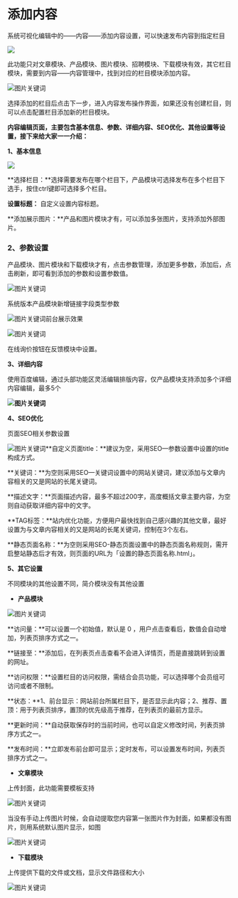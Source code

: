 # 添加内容

系统可视化编辑中的——内容——添加内容设置，可以快速发布内容到指定栏目

![](assets/2019-12-30_00012.jpg)

此功能只对文章模块、产品模块、图片模块、招聘模块、下载模块有效，其它栏目模块，需要到内容——内容管理中，找到对应的栏目模块添加内容。

![图片关键词](assets/1549958390663328.png)

选择添加的栏目后点击下一步，进入内容发布操作界面，如果还没有创建栏目，则可以点击配置栏目添加新的栏目模块。

**内容编辑页面，主要包含基本信息、参数、详细内容、SEO优化、其他设置等设置，接下来给大家一一介绍：**

**1、基本信息**

![](assets/2019-12-30_00013.jpg)

**选择栏目：**选择需要发布在哪个栏目下，产品模块可选择发布在多个栏目下选手，按住ctrl键即可选择多个栏目。

**设置标题：** 自定义设置内容标题。

**添加展示图片：**产品和图片模块才有，可以添加多张图片，支持添加外部图片。

### **2、参数设置**

产品模块、图片模块和下载模块才有，点击参数管理，添加更多参数，添加后，点击刷新，即可看到添加的参数和设置参数值。

![图片关键词](assets/1549958829657031.png)

系统版本产品模块新增链接字段类型参数

![图片关键词](assets/1549958877474239.png)前台展示效果

![图片关键词](assets/1549958888309949.png)

在线询价按钮在反馈模块中设置。

**3、详细内容**

使用百度编辑，通过头部功能区灵活编辑排版内容，仅产品模块支持添加多个详细内容编辑，最多5个

**![图片关键词](assets/1549958978206046.png)**

**4、SEO优化**

页面SEO相关参数设置

![图片关键词](assets/1549959027533827.png)**自定义页面title：**建议为空，采用SEO—参数设置中设置的title构成方式。

**关键词：**为空则采用SEO—关键词设置中的网站关键词，建议添加与文章内容相关的又是网站的长尾关键词。

**描述文字：**页面描述内容，最多不超过200字，高度概括文章主要内容，为空则自动获取详细内容中的文字。

**TAG标签：**站内优化功能，方便用户最快找到自己感兴趣的其他文章，最好设置为与文章内容相关的又是网站的长尾关键词，控制在3个左右。

**静态页面名称：**为空则采用SEO-静态页面设置中的静态页面名称规则，需开启整站静态后才有效，则页面的URL为「设置的静态页面名称.html」。

**5、其它设置**

不同模块的其他设置不同，简介模块没有其他设置

- **产品模块**

![图片关键词](assets/1549959124560406.png)

**访问量：**可以设置一个初始值，默认是 0 ，用户点击查看后，数值会自动增加，列表页排序方式之一。

**链接至：**添加后，在列表页点击查看不会进入详情页，而是直接跳转到设置的网址。

**访问权限：**设置栏目的访问权限，需结合会员功能，可以选择哪个会员组可访问或者不限制。

**状态：**1、前台显示：网站前台所属栏目下，是否显示此内容；2、推荐、置顶：用于列表页排序，置顶的优先级高于推荐，在列表页的最前方显示。

**更新时间：**自动获取保存时的当前时间，也可以自定义修改时间，列表页排序方式之一。

**发布时间：**立即发布前台即可显示；定时发布，可以设置发布时间，列表页排序方式之一。

- **文章模块**

上传封面，此功能需要模板支持

![图片关键词](assets/1549959233686393.png)

当没有手动上传图片时候，会自动提取您内容第一张图片作为封面，如果都没有图片，则用系统默认图片显示，如图

![图片关键词](assets/1549959252611228.png)

- **下载模块**

上传提供下载的文件或文档，显示文件路径和大小

![图片关键词](assets/1549959296753534.png)